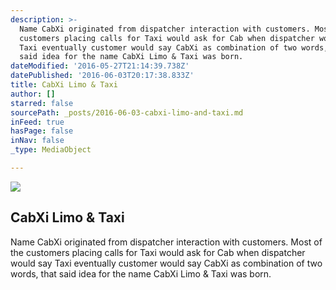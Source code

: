 ```yaml
---
description: >-
  Name CabXi originated from dispatcher interaction with customers. Most of the
  customers placing calls for Taxi would ask for Cab when dispatcher would say
  Taxi eventually customer would say CabXi as combination of two words, that
  said idea for the name CabXi Limo & Taxi was born.
dateModified: '2016-05-27T21:14:39.738Z'
datePublished: '2016-06-03T20:17:38.833Z'
title: CabXi Limo & Taxi
author: []
starred: false
sourcePath: _posts/2016-06-03-cabxi-limo-and-taxi.md
inFeed: true
hasPage: false
inNav: false
_type: MediaObject

---
```

<article style=""><img src="https://the-grid-user-content.s3-us-west-2.amazonaws.com/aa873f4e-1dab-4f69-8fca-fac7b967bc4b.png" /><h1>CabXi Limo &amp; Taxi</h1><p>Name CabXi originated from dispatcher interaction with customers. Most of the customers placing calls for Taxi would ask for Cab when dispatcher would say Taxi eventually customer would say CabXi as combination of two words, that said idea for the name CabXi Limo &amp; Taxi was born.</p></article>